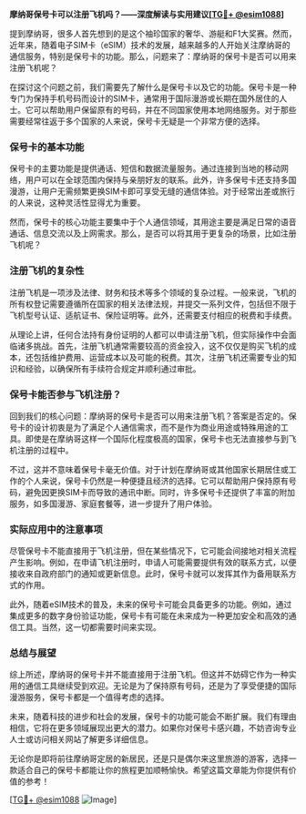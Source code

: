 **摩纳哥保号卡可以注册飞机吗？——深度解读与实用建议[[TG💪+ @esim1088](https://t.me/s/esim1088)]**

提到摩纳哥，很多人首先想到的是这个袖珍国家的奢华、游艇和F1大奖赛。然而，近年来，随着电子SIM卡（eSIM）技术的发展，越来越多的人开始关注摩纳哥的通信服务，特别是保号卡的功能。那么，问题来了：摩纳哥的保号卡是否可以用来注册飞机呢？

在探讨这个问题之前，我们需要先了解什么是保号卡以及它的功能。保号卡是一种专门为保持手机号码而设计的SIM卡，通常用于国际漫游或长期在国外居住的人士。它可以帮助用户保留原有的号码，并在不同国家使用本地网络服务。对于那些需要经常往返于多个国家的人来说，保号卡无疑是一个非常方便的选择。

### 保号卡的基本功能

保号卡的主要功能是提供通话、短信和数据流量服务。通过连接到当地的移动网络，用户可以在全球范围内保持与亲朋好友的联系。此外，许多保号卡还支持多国漫游，让用户无需频繁更换SIM卡即可享受无缝的通信体验。对于经常出差或旅行的人来说，这种灵活性显得尤为重要。

然而，保号卡的核心功能主要集中于个人通信领域，其用途主要是满足日常的语音通话、信息交流以及上网需求。那么，是否可以将其用于更复杂的场景，比如注册飞机呢？

### 注册飞机的复杂性

注册飞机是一项涉及法律、财务和技术等多个领域的复杂过程。一般来说，飞机的所有权登记需要遵循所在国家的相关法律法规，并提交一系列文件，包括但不限于飞机型号认证、适航证书、保险证明等。此外，还需要支付相应的税费和手续费。

从理论上讲，任何合法持有身份证明的人都可以申请注册飞机，但实际操作中会面临诸多挑战。首先，注册飞机通常需要较高的资金投入，这不仅仅是购买飞机的成本，还包括维护费用、运营成本以及可能的税费。其次，注册飞机还需要专业的知识和经验，以确保所有手续符合规定并顺利通过审批。

### 保号卡能否参与飞机注册？

回到我们的核心问题：摩纳哥的保号卡是否可以用来注册飞机？答案是否定的。保号卡的设计初衷是为了满足个人通信需求，而不是作为商业用途或特殊用途的工具。即使是在摩纳哥这样一个国际化程度极高的国家，保号卡也无法直接参与到飞机注册的过程中。

不过，这并不意味着保号卡毫无价值。对于计划在摩纳哥或其他国家长期居住或工作的个人来说，保号卡仍然是一种便捷且经济的选择。它可以帮助用户保持原有号码，避免因更换SIM卡而导致的通讯中断。同时，许多保号卡还提供了丰富的附加服务，如多国漫游、家庭套餐等，进一步提升了用户体验。

### 实际应用中的注意事项

尽管保号卡不能直接用于飞机注册，但在某些情况下，它可能会间接地对相关流程产生影响。例如，在申请飞机注册时，申请人可能需要提供有效的联系方式，以便接收来自政府部门的通知或更新信息。此时，保号卡就可以发挥其作为备用联系方式的作用。

此外，随着eSIM技术的普及，未来的保号卡可能会具备更多的功能。例如，通过集成更多的数字身份验证功能，保号卡有可能在未来成为一种更加安全和高效的通信工具。当然，这一切都需要时间来实现。

### 总结与展望

综上所述，摩纳哥的保号卡并不能直接用于注册飞机。但这并不妨碍它作为一种实用的通信工具继续受到欢迎。无论是为了保持原有号码，还是为了享受便捷的国际漫游服务，保号卡都是一个值得考虑的选择。

未来，随着科技的进步和社会的发展，保号卡的功能可能会不断扩展。我们有理由相信，它将在更多领域展现出更大的潜力。如果你对保号卡感兴趣，不妨咨询专业人士或访问相关网站了解更多详细信息。

无论你是即将前往摩纳哥定居的新居民，还是只是偶尔来这里旅游的游客，选择一款适合自己的保号卡都能让你的旅程更加顺畅愉快。希望这篇文章能为你提供有价值的参考！

[[TG💪+ @esim1088](https://t.me/s/esim1088) ![Image](https://i.postimg.cc/4NQfJmqS/Snipaste-2025-05-13-00-14-12.png)]